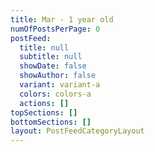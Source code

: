```yaml
---
title: Mar - 1 year old
numOfPostsPerPage: 0
postFeed:
  title: null
  subtitle: null
  showDate: false
  showAuthor: false
  variant: variant-a
  colors: colors-a
  actions: []
topSections: []
bottomSections: []
layout: PostFeedCategoryLayout
---
```


